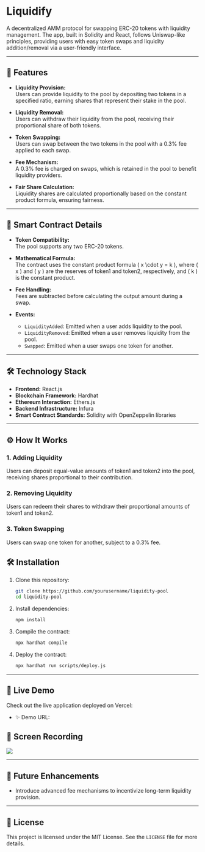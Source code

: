 # Liquidify

A decentralized AMM protocol for swapping ERC-20 tokens with liquidity management. The app, built in Solidity and React, follows Uniswap-like principles, providing users with easy token swaps and liquidity addition/removal via a user-friendly interface.

---

## 🚀 Features

- **Liquidity Provision:**  
  Users can provide liquidity to the pool by depositing two tokens in a specified ratio, earning shares that represent their stake in the pool.

- **Liquidity Removal:**  
  Users can withdraw their liquidity from the pool, receiving their proportional share of both tokens.

- **Token Swapping:**  
  Users can swap between the two tokens in the pool with a 0.3% fee applied to each swap.

- **Fee Mechanism:**  
  A 0.3% fee is charged on swaps, which is retained in the pool to benefit liquidity providers.

- **Fair Share Calculation:**  
  Liquidity shares are calculated proportionally based on the constant product formula, ensuring fairness.

---

## 📝 Smart Contract Details

- **Token Compatibility:**  
  The pool supports any two ERC-20 tokens.

- **Mathematical Formula:**  
  The contract uses the constant product formula \( x \cdot y = k \), where \( x \) and \( y \) are the reserves of token1 and token2, respectively, and \( k \) is the constant product.

- **Fee Handling:**  
  Fees are subtracted before calculating the output amount during a swap.

- **Events:**
  - `LiquidityAdded`: Emitted when a user adds liquidity to the pool.
  - `LiquidityRemoved`: Emitted when a user removes liquidity from the pool.
  - `Swapped`: Emitted when a user swaps one token for another.

---

## 🛠️ Technology Stack

- **Frontend:** React.js
- **Blockchain Framework:** Hardhat
- **Ethereum Interaction:** Ethers.js
- **Backend Infrastructure:** Infura
- **Smart Contract Standards:** Solidity with OpenZeppelin libraries

---

## ⚙️ How It Works

### 1. Adding Liquidity
Users can deposit equal-value amounts of token1 and token2 into the pool, receiving shares proportional to their contribution.

### 2. Removing Liquidity
Users can redeem their shares to withdraw their proportional amounts of token1 and token2.

### 3. Token Swapping
Users can swap one token for another, subject to a 0.3% fee.



## 🛠️ Installation

1. Clone this repository:
   ```bash
   git clone https://github.com/yourusername/liquidity-pool
   cd liquidity-pool
   ```

2. Install dependencies:
   ```bash
   npm install
   ```

3. Compile the contract:
   ```bash
   npx hardhat compile
   ```

4. Deploy the contract:
   ```bash
   npx hardhat run scripts/deploy.js
   ```

---

## 🚀 Live Demo

Check out the live application deployed on Vercel:
- ✨ Demo URL: 
  

## 🚀 Screen Recording
<a href="https://drive.google.com/file/d/1c2y5kVN_iWmOrn7753gWPjdgI7PsI-Pn/view?usp=drive_link"><img src="https://encrypted-tbn0.gstatic.com/images?q=tbn:ANd9GcS1cptlbzAskGrPmTmoI-v3tPLZjTgOQF4uuQ&s"/></a>



---

## 🌟 Future Enhancements

- Introduce advanced fee mechanisms to incentivize long-term liquidity provision.


---

## 🪪 License

This project is licensed under the MIT License. See the `LICENSE` file for more details.
